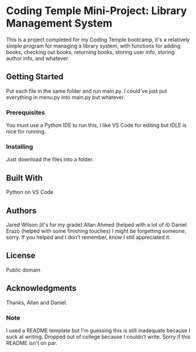 # Coding Temple Mini-Project: Library Management System

This is a project completed for my Coding Temple bootcamp, it's a relatively simple program for managing a library system, with functions for adding books, checking out books, returning books, storing user info, storing author info, and whatever.

## Getting Started

Put each file in the same folder and run main.py. I could've just put everything in menu.py into main.py but whatever.

### Prerequisites

You must use a Python IDE to run this, I like VS Code for editing but IDLE is nice for running.

### Installing

Just download the files into a folder.

## Built With

Python on VS Code

## Authors

Jared Wilson (it's for my grade)
Allan Ahmed (helped with a lot of it)
Daniel Erazo (helped with some finishing touches)
I might be forgetting someone, sorry. If you helped and I don't remember, know I still appreciated it.

## License

Public domain

## Acknowledgments

Thanks, Allan and Daniel.

### Note
I used a README template but I'm guessing this is still inadequate because I suck at writing. Dropped out of college because I couldn't write. Sorry if this README isn't on par.